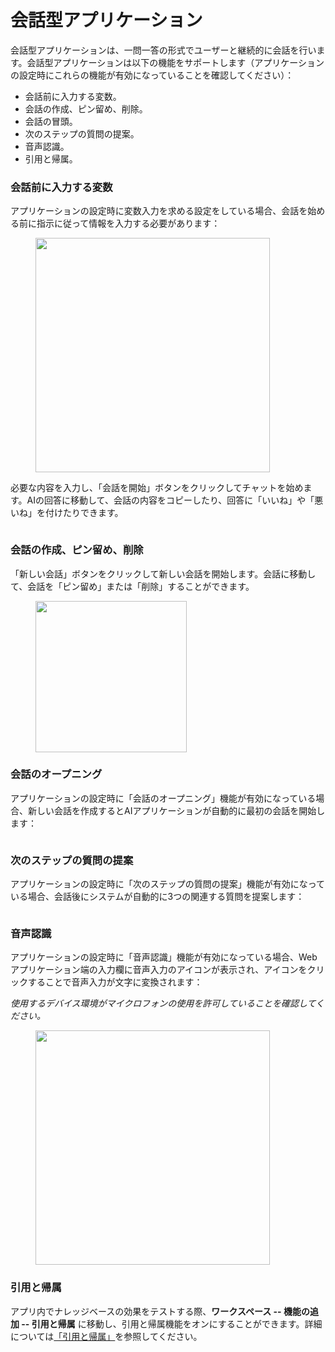 # 会話型アプリケーション

会話型アプリケーションは、一問一答の形式でユーザーと継続的に会話を行います。会話型アプリケーションは以下の機能をサポートします（アプリケーションの設定時にこれらの機能が有効になっていることを確認してください）：

* 会話前に入力する変数。
* 会話の作成、ピン留め、削除。
* 会話の冒頭。
* 次のステップの質問の提案。
* 音声認識。
* 引用と帰属。

### 会話前に入力する変数

アプリケーションの設定時に変数入力を求める設定をしている場合、会話を始める前に指示に従って情報を入力する必要があります：

<figure><img src="https://assets-docs.dify.ai//img/jp/launch-your-webapp-quickly/da0e1282b858d32b094cbf247b62bac4.webp" alt="" width="375"><figcaption></figcaption></figure>

必要な内容を入力し、「会話を開始」ボタンをクリックしてチャットを始めます。AIの回答に移動して、会話の内容をコピーしたり、回答に「いいね」や「悪いね」を付けたりできます。

<figure><img src="https://assets-docs.dify.ai//img/jp/launch-your-webapp-quickly/846ca5a1779c7aeb51257649e8c81e5e.webp" alt=""><figcaption></figcaption></figure>

### 会話の作成、ピン留め、削除

「新しい会話」ボタンをクリックして新しい会話を開始します。会話に移動して、会話を「ピン留め」または「削除」することができます。

<figure><img src="https://assets-docs.dify.ai//img/jp/launch-your-webapp-quickly/47441d7942098e2a8a935bf0b1964b83.webp" alt="" width="242"><figcaption></figcaption></figure>

### 会話のオープニング

アプリケーションの設定時に「会話のオープニング」機能が有効になっている場合、新しい会話を作成するとAIアプリケーションが自動的に最初の会話を開始します：

<figure><img src="https://assets-docs.dify.ai//img/jp/launch-your-webapp-quickly/a4cef80ec1025a0616d2e07d0f8bccb5.webp" alt=""><figcaption></figcaption></figure>

### 次のステップの質問の提案

アプリケーションの設定時に「次のステップの質問の提案」機能が有効になっている場合、会話後にシステムが自動的に3つの関連する質問を提案します：

<figure><img src="https://assets-docs.dify.ai//img/jp/launch-your-webapp-quickly/f2ca0d6af2bd869f560778a594864336.webp" alt=""><figcaption></figcaption></figure>

### 音声認識

アプリケーションの設定時に「音声認識」機能が有効になっている場合、Webアプリケーション端の入力欄に音声入力のアイコンが表示され、アイコンをクリックすることで音声入力が文字に変換されます：

_使用するデバイス環境がマイクロフォンの使用を許可していることを確認してください。_

<figure><img src="https://assets-docs.dify.ai//img/jp/launch-your-webapp-quickly/6b1981ff57900708b89ac6c813d75358.webp" alt="" width="375"><figcaption></figcaption></figure>

### 引用と帰属

アプリ内でナレッジベースの効果をテストする際、**ワークスペース -- 機能の追加 -- 引用と帰属** に移動し、引用と帰属機能をオンにすることができます。詳細については[「引用と帰属」](https://docs.dify.ai/v/japanese/guides/knowledge-base/retrieval_test_and_citation#id-2-yin-yong-yu-gui-shu)を参照してください。